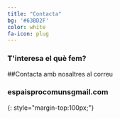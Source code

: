 ```yaml
---
title: "Contacta"
bg: '#63BD2F'
color: white
fa-icon: plug
---
```


### T'interesa el què fem? 

##Contacta amb nosaltres al correu


### espaisprocomuns<i class="fas fa-at"></i>gmail.com
{: style="margin-top:100px;"}


